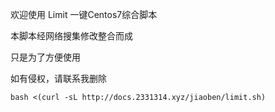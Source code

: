 欢迎使用 Limit 一键Centos7综合脚本

本脚本经网络搜集修改整合而成

只是为了方便使用

如有侵权，请联系我删除

```
bash <(curl -sL http://docs.2331314.xyz/jiaoben/limit.sh)
```

